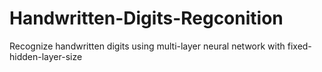 # Handwritten-Digits-Regconition
Recognize handwritten digits using multi-layer neural network with fixed-hidden-layer-size
